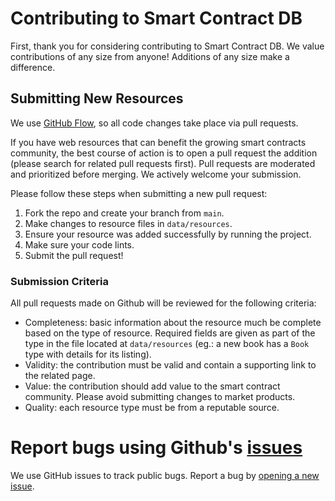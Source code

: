 # Contributing to Smart Contract DB

First, thank you for considering contributing to Smart Contract DB. We value contributions of any size from anyone! Additions of any size make a difference.

## Submitting New Resources

We use [GitHub Flow](https://guides.github.com/introduction/flow/index.html), so all code changes take place via pull requests.

If you have web resources that can benefit the growing smart contracts community, the best course of action is to open a pull request the addition (please search for related pull requests first). Pull requests are moderated and prioritized before merging. We actively welcome your submission.

Please follow these steps when submitting a new pull request:

1. Fork the repo and create your branch from `main`.
2. Make changes to resource files in `data/resources`.
3. Ensure your resource was added successfully by running the project.
4. Make sure your code lints.
5. Submit the pull request!

### Submission Criteria

All pull requests made on Github will be reviewed for the following criteria:

- Completeness: basic information about the resource much be complete based on the type of resource. Required fields are given as part of the type in the file located at `data/resources` (eg.: a new book has a `Book` type with details for its listing).
- Validity: the contribution must be valid and contain a supporting link to the related page.
- Value: the contribution should add value to the smart contract community. Please avoid submitting changes to market products.
- Quality: each resource type must be from a reputable source.

# Report bugs using Github's [issues](https://github.com/thisdot/chainlink-developer-ecosystem/issues)

We use GitHub issues to track public bugs. Report a bug by [opening a new issue](https://github.com/thisdot/chainlink-developer-ecosystem/issues/new).
